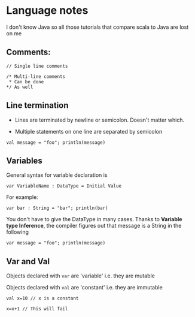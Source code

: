 Language notes
==============
I don't know Java so all those tutorials that compare scala to Java are lost on me

Comments:
---------

```
// Single line comments

/* Multi-line comments
 * Can be done
*/ As well
```

Line termination
----------------
* Lines are terminated by newline or semicolon. Doesn't matter which.

* Multiple statements on one line are separated by semicolon

```
val message = "foo"; println(message)
```

Variables
---------
General syntax for variable declaration is
```
var VariableName : DataType = Initial Value
```

For example: 

```
var bar : String = "bar"; println(bar)
```

You don't have to give the DataType in many cases. Thanks to **Variable type Inference**, the compiler figures out that message is a String in the following

```
var message = "foo"; println(message)
```

Var and Val
-----------

Objects declared with `var` are 'variable' i.e. they are mutable

Objects declared with `val` are 'constant' i.e. they are immutable

`val x=10 // x is a constant`

`x=x+1 // This will fail`
